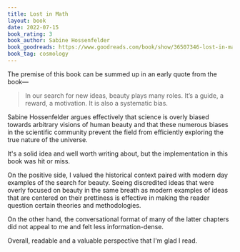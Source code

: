 ```yaml
---
title: Lost in Math
layout: book
date: 2022-07-15
book_rating: 3
book_author: Sabine Hossenfelder
book_goodreads: https://www.goodreads.com/book/show/36507346-lost-in-math
book_tag: cosmology
---
```


The premise of this book can be summed up in an early quote from the book—

> In our search for new ideas, beauty plays many roles. It’s a guide, a reward, a motivation. It is also a systematic bias.

Sabine Hossenfelder argues effectively that science is overly biased towards arbitrary visions of human beauty and that these numerous biases in the scientific community prevent the field from efficiently exploring the true nature of the universe.

It's a solid idea and well worth writing about, but the implementation in this book was hit or miss. 

On the positive side, I valued the historical context paired with modern day examples of the search for beauty. Seeing discredited ideas that were overly focused on beauty in the same breath as  modern examples of ideas that are centered on their prettiness is effective in making the reader question certain theories and methodologies. 

On the other hand, the conversational format of many of the latter chapters did not appeal to me and felt less information-dense.

Overall, readable and a valuable perspective that I'm glad I read.